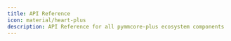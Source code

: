 ```yaml
---
title: API Reference
icon: material/heart-plus
description: API Reference for all pymmcore-plus ecosystem components
---
```

